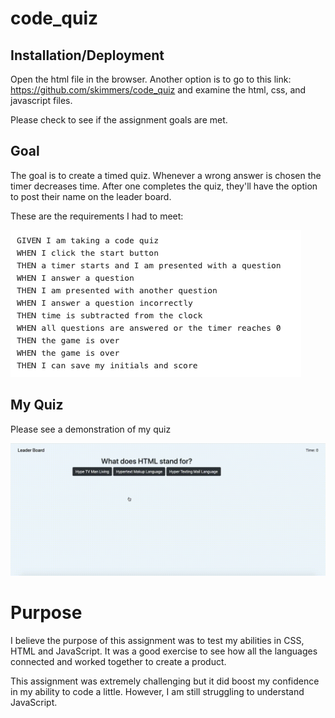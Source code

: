 # code_quiz

## Installation/Deployment

Open the html file in the browser. Another option is to go to this link: <https://github.com/skimmers/code_quiz> and examine the html, css, and javascript files.

Please check to see if the assignment goals are met.

## Goal

The goal is to create a timed quiz. Whenever a wrong answer is chosen the timer decreases time. After one completes the quiz, they'll have the option to post their name on the leader board.

These are the requirements I had to meet: 

![MinimunRequirements](./assets/requirements.png)

## My Quiz

Please see a demonstration of my quiz

![Demonstration](./assets/demonstration.gif)

# Purpose

I believe the purpose of this assignment was to test my abilities in CSS, HTML and JavaScript. It was a good exercise to see how all the languages connected and worked together to create a product. 

This assignment was extremely challenging but it did boost my confidence in my ability to code a little. However, I am still struggling to understand JavaScript.
